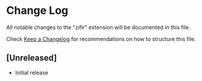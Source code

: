 # Change Log

All notable changes to the "zifir" extension will be documented in this file.

Check [Keep a Changelog](http://keepachangelog.com/) for recommendations on how to structure this file.

## [Unreleased]

- Initial release
